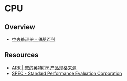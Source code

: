 # CPU

## Overview

- [中央处理器 - 维基百科](https://zh.wikipedia.org/wiki/%E4%B8%AD%E5%A4%AE%E5%A4%84%E7%90%86%E5%99%A8)

## Resources

- [ARK | 您的英特尔® 产品规格来源](http://ark.intel.com/zh-cn)
- [SPEC - Standard Performance Evaluation Corporation](https://www.spec.org/)
